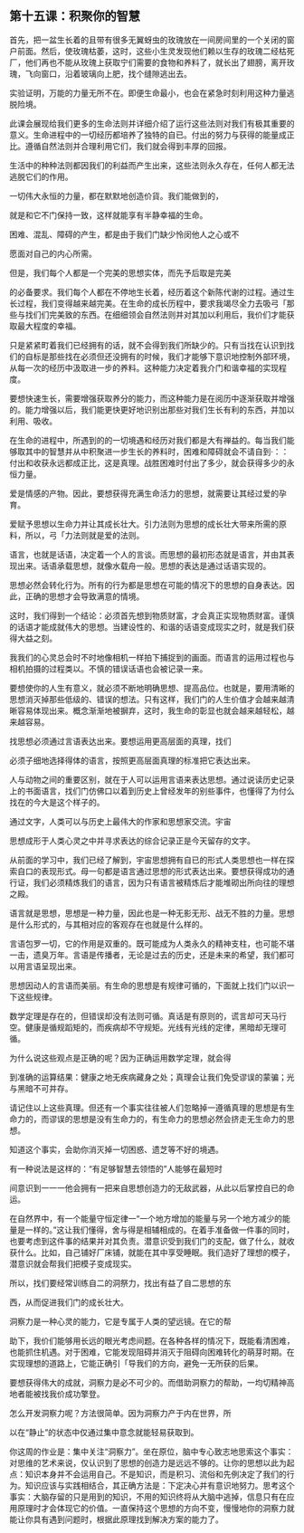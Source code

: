 

## 第十五课：积聚你的智慧

首先，把一盆生长着的且带有很多无翼蚜虫的玫瑰放在一间房间里的一个关闭的窗户前面。然后，使玫瑰枯萎，这时，这些小生灵发现他们赖以生存的玫瑰二经枯死厂，他们再也不能从玫瑰上获取宁们需要的食物和养料了，就长出了翅膀，离开玫瑰，飞向窗口，沿着玻璃向上肥，找个缝隙逃出去。

实验证明，万能的力量无所不在。即便生命最小，也会在紧急时刻利用这种力量逃脱险境。

此课会展现给我们更多的生命法则并详细介绍了运行这些法则对我们有极其重要的意义。生命进程中的一切经历都培养了独特的自已。付出的努力与获得的能量成正比。遵循自然法则并合理利用它们，我们就会得到丰厚的回报。

生活中的种种法则都因我们的利益而产生出来，这些法则永久存在，任何人都无法逃脱它们的作用。

一切伟大永恒的力量，都在默默地创造价貨。我们能做到的，

就是和它不门保持一致，这样就能享有半静幸福的生命。

困难、混乱、障碍的产生，都是由于我们门缺少怜闵他人之心或不

愿面对自己的内心所需。

但是，我们每个人都是一个完美的思想实体，而先予后取是完美

的必备要求。我们每个人都在不停地生长着，经历着这个新陈代谢的过程。通过生长过程，我们变得越来越完美。在生命的成长历程中，要求我竭尽全力去吸弓「那些与找们们完美致的东西。在细细领会自然法则并对其加以利用后，我价们才能获取最大程度的幸福。

只是紧紧町着我们已经拥有的话，就不会得到我们所缺少的。只有当找在认识到找们的自标是那些找在必须但还没拥有的时候，我们才能够下意识地控制外部环境，从每一次的经历中汲取进一步的养料。这种能力决定着我介门和谐幸福的实现程度。

要想快速生长，需要增强获取养分的能力，而这种能力是在阅历中逐渐获取并增强的。能力增强以后，我们能更快更好地识别出那些对我们生长有利的东西，并加以利用、吸收。

在生命的进程中，所遇到的的一切境遇和经历对我们都是大有禅益的。每当我们能够取其中的智慧并从中积聚进一步生长的养料时，困难和障碍就会不请自到·：：付出和收获永远都成正比，这是真理。战胜困难时付出了多少，就会获得多少的永恒力量。

爱是情感的产物。因此，要想获得充满生命活力的思想，就需要让其经过爱的孕育。

爱赋予思想以生命力并让其成长壮大。引力法则为思想的成长壮大带来所需的原料，所以，弓「力法则就是爱的法则。

语言，也就是话语，决定着一个人的言谈。而思想的最初形态就是语言，并由其表现出来。话语承载思想，就像水载舟一般。思想的表达是通过话语实现的。

思想必然会转化行为。所有的行为都是思想在可能的情况下的思想的自身表达。因此，正确的思想才会导致满意的情境。

这时，我们得到一个结论：必须首先想到物质财富，才会真正实现物质财富。谨慎的话语才能成就伟大的思想。当建设性的、和谐的话语变成现实之时，就是我们获得大益之刻。

我我们的心灵总会时不时地像相机一样拍下捕捉到的画面。而语言的运用过程也与相机拍摄的过程类以。不慎的错误话语也会被记录一来。

要想使你的人生有意义，就必须不断地明确思想、提高品位。也就是，要用清晰的思想消灭掉那些低级的、错误的想法。只有这样，我们门的人生价值才会越来越清晰容易体现出来。概念渐渐地被摒弃，这时，我生命的彰显也就会越来越轻松，越来越容易。

找思想必须通过言语表达出来。要想运用更高层面的真理，找们

必须子细地选择得体的语言，按照更高层面真理的标准把它表达出来。

人与动物之间的重要区别，就在于人可以运用言语来表达思想。通过说读历史记录上的书面语言，找们门仿佛口以着到历史上曾经发年的别些事件，也懂得了为付么找在的今大是这个样子的。

通过文字，人类可以与历史上最伟大的作家和思想家交流。宇宙

思想成形于人类心灵之中并寻求表达的综合记录正是今天留存的文字。

从前面的学习中，我们已经了解到，宇宙思想拥有自已的形式人类思想也一样在探索自口的表现形式。母一句都是语言通过思想的形式表达出来。要想获得成功的通行证，我们必须精炼我们的语言，因为只有语言被精炼后才能堆砌出所向往的理想之殿。

语言就是思想，思想是一种力量，因此也是一种无影无形、战无不胜的力量。思想是什么形式的，与其相对应的客观存在也就是什么样的。

言语包罗一切，它的作用是双重的。既可能成为人类永久的精神支柱，也可能不堪一击，遗臭万年。言语是传播者，无论是过去的历史，还是未来的希望，我们都可以用言语呈现出来。

思想因动人的言语而美丽。有生命的思想是有规律可循的，下面就上找们门以识一下这些规律。

数学定理是存在的，但错误却没有法则可循。真话是有原则的，谎言却可天马行空。健康是循规蹈矩的，而疾病却不守规矩。光线有光线的定律，黑暗却无理可循。

为什么说这些观点是正确的呢？因为正确运用数学定理，就会得

到准确的运算结果：健康之地无疾病藏身之处；真理会让我们免受谬误的蒙骗；光与黑暗不可并存。

请记住以上这些真理。但还有一个事实往往被人们忽略掉一遵循真理的思想是有生命力的，而谬误的思想是没有生命力的，有生命力的思想必然会挤走无生命力的思想。

知道这个事实，会助你消灭掉一切困惑、遗芝等不好的境遇。

有一种说法是这样的：“有足够智慧去领悟的”人能够在最短时

间意识到一一一他会拥有一把来自思想创造力的无敌武器，从此以后掌控自已的命运。

在自然界中，有一个能量守恒定律一“一个地方增加的能量与另一个地方减少的能量是一样的。”这让我们懂得，舍与得是相辅相成的。在着手准备做一件事的同时，也要考虑到这件事的结果并对其负责。潜意识受到我们门的支配，做了什么，就收获什么。比如，自己铺好厂床铺，就能在其中享受睡眠。我们造好了理想的模子，潜意识就会帮我们把模子变成现实。

所以，找们要经常训练自二的洞祭力，找出有益了自二思想的东

西，从而促进我们门的成长壮大。

洞察力是一种心灵的能力，它是专属于人类的望远镜。在它的帮

助下，我价们能够用长远的眼光考虑间题。在各种各样的情况下，既能看清困难，也能抓住机遇。对于困难，它能发现阻碍并消灭于阻碍向困难转化的萌芽时期。在实现理想的道路上，它能正确引「导我们的方向，避免一无所获的后果。

要想获得伟大的成就，洞察力是必不可少的。而借助洞察力的帮助，一均切精神高地者能被找我价成功擎登。

怎么开发洞察力呢？方法很简单。因为洞察力产于内在世界，所

以在“静止”的状态中仅通过集中意念就能轻易获取到。

你这周的作业是：集中关注“洞察力”。坐在原位，脑中专心致志地思索这个事实：对思维的艺术来说，仅认识到了思想的创造力是远远不够的。让你的思想以此为起点：知识本身并不会运用自己。不是知识，而是积习、流俗和先例决定了我们的行为。知识应该与实践相结合，其正确方法是：下定决心并有意识地努力。思考这个事实：大脑存留的只是用到的知识，不用的知识终将从大脑中逃掉，信息只有在应用原理时才会体现它的价值。一直保持这个思想的方向不变，慢慢地你的洞察力就能让你具有遇到问题时，根据此原理找到解决方案的能力了。

